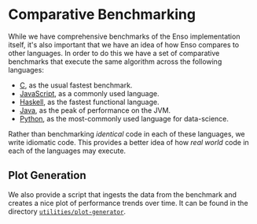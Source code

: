 # Comparative Benchmarking
While we have comprehensive benchmarks of the Enso implementation itself, it's
also important that we have an idea of how Enso compares to other languages. In
order to do this we have a set of comparative benchmarks that execute the same
algorithm across the following languages:

- [C](./benchmarks/c), as the usual fastest benchmark.
- [JavaScript](./benchmarks/js), as a commonly used language.
- [Haskell](./benchmarks/haskell), as the fastest functional language.
- [Java](./benchmarks/java), as the peak of performance on the JVM.
- [Python](./benchmarks/python), as the most-commonly used language for
  data-science.

Rather than benchmarking _identical_ code in each of these languages, we write
idiomatic code. This provides a better idea of how _real world_ code in each of
the languages may execute.

## Plot Generation
We also provide a script that ingests the data from the benchmark and creates a
nice plot of performance trends over time. It can be found in the directory
[`utilities/plot-generator`](./utilities/plot-generator).

